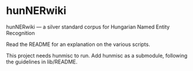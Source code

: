 hunNERwiki
==========

hunNERwiki — a silver standard corpus for Hungarian Named Entity Recognition

Read the README for an explanation on the various scripts.

This project needs hunmisc to run. Add hunmisc as a submodule, following the
guidelines in lib/README.

